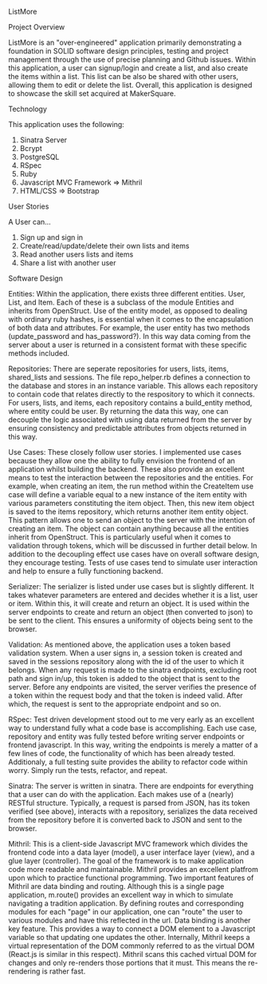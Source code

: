 ListMore

Project Overview

ListMore is an "over-engineered" application primarily demonstrating a foundation in SOLID software design principles, testing and project management through the use of precise planning and Github issues. Within this application, a user can signup/login and create a list, and also create the items within a list.  This list can be also be shared with other users, allowing them to edit or delete the list. Overall, this application is designed to showcase the skill set acquired at MakerSquare.

Technology

This application uses the following:

1. Sinatra Server
2. Bcrypt
3. PostgreSQL
4. RSpec
5. Ruby
6. Javascript MVC Framework => Mithril
7. HTML/CSS => Bootstrap

User Stories

A User can...

1. Sign up and sign in
2. Create/read/update/delete their own lists and items
3. Read another users lists and items
4. Share a list with another user

Software Design

Entities: Within the application, there exists three different entities. User, List, and Item. Each of these is a subclass of the module Entities and inherits from OpenStruct. Use of the entity model, as opposed to dealing with ordinary ruby hashes, is essential when it comes to the encapsulation of both data and attributes. For example, the user entity has two methods (update_password and has_password?). In this way data coming from the server about a user is returned in a consistent format with these specific methods included.

Repositories: There are seperate repositories for users, lists, items, shared_lists and sessions. The file repo_helper.rb defines a connection to the database and stores in an instance variable. This allows each repository to contain code that relates directly to the respository to which it connects. For users, lists, and items, each repository contains a build_entity method, where entity could be user. By returning the data this way, one can decouple the logic associated with using data returned from the server by ensuring consistency and predictable attributes from objects returned in this way.

Use Cases: These closely follow user stories. I implemented use cases because they allow one the ability to fully envision the frontend of an application whilst building the backend. These also provide an excellent means to test the interaction between the repositories and the entities. For example, when creating an item, the run method within the CreateItem use case will define a variable equal to a new instance of the item entity with various parameters constituting the item object. Then, this new item object is saved to the items repository, which returns another item entity object. This pattern allows one to send an object to the server with the intention of creating an item. The object can contain anything because all the entities inherit from OpenStruct. This is particularly useful when it comes to validation through tokens, which will be discussed in further detail below. In addition to the decoupling effect use cases have on overall software design, they encourage testing. Tests of use cases tend to simulate user interaction and help to ensure a fully functioning backend.

Serializer: The serializer is listed under use cases but is slightly different. It takes whatever parameters are entered and decides whether it is a list, user or item. Within this, it will create and return an object. It is used within the server endpoints to create and return an object (then converted to json) to be sent to the client. This ensures a uniformity of objects being sent to the browser.

Validation: As mentioned above, the application uses a token based validation system. When a user signs in, a session token is created and saved in the sessions repository along with the id of the user to which it belongs. When any request is made to the sinatra endpoints, excluding root path and sign in/up, this token is added to the object that is sent to the server. Before any endpoints are visited, the server verifies the presence of a token within the request body and that the token is indeed valid. After which, the request is sent to the appropriate endpoint and so on.

RSpec: Test driven development stood out to me very early as an excellent way to understand fully what a code base is accomplishing. Each use case, repository and entity was fully tested before writing server endpoints or frontend javascript. In this way, writing the endpoints is merely a matter of a few lines of code, the functionality of which has been already tested. Additionaly, a full testing suite provides the ability to refactor code within worry. Simply run the tests, refactor, and repeat.

Sinatra: The server is written in sinatra. There are endpoints for everything that a user can do with the application. Each makes use of a (nearly) RESTful structure. Typically, a request is parsed from JSON, has its token verified (see above), interacts with a repository, serializes the data received from the repository before it is converted back to JSON and sent to the browser.

Mithril: This is a client-side Javascript MVC framework which divides the frontend code into a data layer (model), a user interface layer (view), and a glue layer (controller). The goal of the framework is to make application code more readable and maintainable. Mithril provides an excellent platfrom upon which to practice functional programming. Two important features of Mithril are data binding and routing. Although this is a single page application, m.route() provides an excellent way in which to simulate navigating a tradition application. By defining routes and corresponding modules for each "page" in our application, one can "route" the user to various modules and have this reflected in the url. Data binding is another key feature. This provides a way to connect a DOM element to a Javascript variable so that updating one updates the other. Internally, Mithril keeps a virtual representation of the DOM commonly referred to as the virtual DOM (React.js is similar in this respect). Mithril scans this cached virtual DOM for changes and only re-renders those portions that it must. This means the re-rendering is rather fast.



